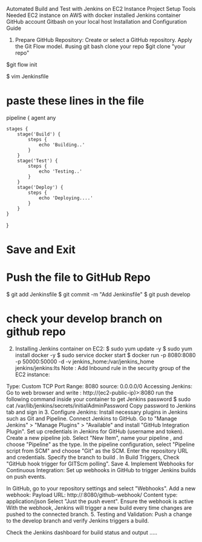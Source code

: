 Automated Build and Test with Jenkins on EC2 Instance
Project Setup
Tools Needed
EC2 instance on AWS with docker installed
Jenkins container
GitHub account
Gitbash on your local host
Installation and Configuration Guide
1. Prepare GitHub Repository:
Create or select a GitHub repository.
Apply the Git Flow model.
#using git bash clone your repo
$git clone "your repo"

$git flow init


$ vim Jenkinsfile


# paste these lines in the file
pipeline {
    agent any

    stages {
        stage('Build') {
            steps {
                echo 'Building..'
            }
        }
        stage('Test') {
            steps {
                echo 'Testing..'
            }
        }
        stage('Deploy') {
            steps {
                echo 'Deploying....'
            }
        }
    }
}


# Save and Exit


# Push the file to GitHub Repo
$ git add Jenkinsfile
$ git commit -m "Add Jenkinsfile"
$ git push <repo> develop

# check your develop branch on github repo
2. Installing Jenkins container on EC2:
$ sudo yum update -y
$ sudo yum install docker -y
$ sudo service docker start
$ docker run -p 8080:8080 -p 50000:50000 -d -v jenkins_home:/var/jenkins_home jenkins/jenkins:lts
Note :
Add Inbound rule in the security group of the EC2 instance:

Type: Custom TCP
Port Range: 8080
source: 0.0.0.0/0
Accessing Jenkins:
Go to web browser and write : http://(ec2-public-ip)>:8080
run the following command inside your container to get Jenkins password
$ sudo cat /var/lib/jenkins/secrets/initialAdminPassword
Copy password to Jenkins tab and sign in
3. Configure Jenkins:
Install necessary plugins in Jenkins such as Git and Pipeline.
Connect Jenkins to GitHub.
Go to "Manage Jenkins" > "Manage Plugins" > "Available" and install "GitHub Integration Plugin".
Set up credentials in Jenkins for GitHub (username and token).
Create a new pipeline job.
Select "New Item", name your pipeline , and choose "Pipeline" as the type.
In the pipeline configuration, select "Pipeline script from SCM" and choose "Git" as the SCM.
Enter the repository URL and credentials.
Specify the branch to build .
In Build Triggers, Check "GitHub hook trigger for GITScm polling".
Save
4. Implement Webhooks for Continuous Integration:
Set up webhooks in GitHub to trigger Jenkins builds on push events.

In GitHub, go to your repository settings and select "Webhooks".
Add a new webhook:
Payload URL: http://:8080/github-webhook/
Content type: application/json
Select "Just the push event".
Ensure the webhook is active
With the webhook, Jenkins will trigger a new build every time changes are pushed to the connected branch.
5. Testing and Validation:
Push a change to the develop branch and verify Jenkins triggers a build.

Check the Jenkins dashboard for build status and output .....
